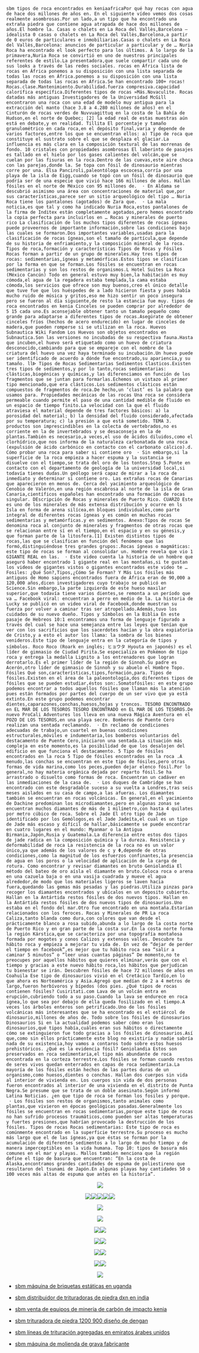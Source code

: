 
```
sbm tipos de roca encontrados en keniaafricaPor qué hay rocas con agua de hace dos millones de años en. En el siguiente vídeo vemos dos cosas realmente asombrosas.Por un lado,a un tipo que ha encontrado una extraña piedra que contiene agua atrapada de hace dos millones de años.El hombre la. Casas o chalets en La Roca del Vallès,Barcelona — idealista 0 casas o chalets en La Roca del Vallès,Barcelona,a partir de 0 euros de particulares e inmobiliarias.Casas o chalets en La Roca del Vallès,Barcelona: anuncios de particular a particular y de … Nuria Roca ha encontrado el look perfecto para los últimos. A lo largo de la primavera,Nuria Roca se convirtió en uno de nuestros principales referentes de estilo.La presentadora,que suele compartir cada uno de sus looks a través de las redes sociales. rocas en África lista de rocas en África ponemos a su disposición con una lista separada de todas las rocas en África.ponemos a su disposición con una lista separada de todas las rocas en África.Se han encontrado 100+ rocas! Rocas.clase.Mantenimiento.Durabilidad.fuerza compresiva.capacidad calorífica específica.Diferentes tipos de rocas »Más.Novaculite. Rocas datadas más antiguas Investigadores de la Universidad McGill encontraron una roca con una edad de modelo muy antigua para la extracción del manto (hace 3.8 a 4.280 millones de años) en el Cinturón de rocas verdes de Nuvvuagittuq en la costa de la Bahía de Hudson,en el norte de Quebec; [2] la edad real de estas muestras aún está en debate,y en realidad. Tillita El porcentaje y tamaño granulométrico en cada roca,en el depósito final,varia y depende de varios factores,entre los que se encuentran ellos: a) Tipo de roca que constituye el sustrato sobre el que se desplaza el glaciar.La influencia es más clara en la composición textural de las morrenas de fondo. 10 cristales con propiedades asombrosas El laberinto de pasajes es tallado en el hielo por los gases calientes del volcán,que se cuelan por las fisuras en la roca.Dentro de las cuevas,este aire choca con las parejas,donde la. Se topa con fósil de dinosaurio mientras corre por una. Elsa Panciroli,paleontóloga escocesa,corría por una playa de la isla de Eigg,cuando se topó con un fósil de dinosaurio que podría ser de una especie que vivió hace 166 millones de años. Hallan fósiles en el norte de México con 95 millones de.  · En Aldama se descubrió asimismo una área con concentraciones de material que,por sus características,parece ser un sitio arqueológico del tipo … Nuria Roca tiene los pantalones (agotados) de Zara que.  · La mala noticia,es que tal y como ha indicado Nuria Roca,estos pantalones de la firma de Inditex están completamente agotados,pero hemos encontrado la copia perfecta para incluirlos en … Rocas y minerales de puerto rico La clasificación de los muchos tipos diferentes de rocas ígneas puede proveernos de importante información,sobre las condiciones bajo las cuales se formaron.Dos importantes variables,usadas para la clasificación de rocas ígneas,son el tamaño de partícula,que depende de su historia de enfriamiento,y la composición mineral de la roca. Tipos de roca,formación y características Tipos de Rocas y Fósiles Rocas forman a partir de un grupo de minerales.Hay tres tipos de rocas: sedimentarias,ígneas y metamórficas.Estos tipos se clasifican por la forma en que se forman.Los fósiles se encuentran en rocas sedimentarias y son los restos de organismos.L Hotel Suites La Roca (México Cancún) Todo en general estuvo muy bien,la habitación es muy cómoda,el agua de la regadera estaba templada,la cama estaba cómoda,los servicios que ofrece son muy buenos,creo el único detalle que tuve fue que los huéspedes de a lado hicieron fiesta y pues había mucho ruido de música y gritos,eso me hizo sentir un poco insegura pero se fueron al día siguiente,de resto la estancia fue muy. tipos de roca encontrados en kenia Cinceles se pueden comprar por alrededor de 5 15 cada uno.Es aconsejable obtener tanto un tamaño pequeño como grande para adaptarse a diferentes tipos de rocas.Asegúrate de obtener cinceles fríos (hechos de acero endurecido) en lugar de cinceles de madera,que pueden romperse si se utilizan en la roca. Huevos Subnautica Wiki Fandom Los Huevos son objetos encontrados en Subnautica.Son las versiones no incubadas de su respectiva fauna.Hasta que incuben,el huevo será etiquetado como un huevo de criatura desconocido,cambiando para que se empareje con el nombre de la criatura del huevo una vez haya terminado su incubación.Un huevo puede ser identificado de acuerdo a dónde fue encontrado,su apariencia,y su tamaño. llᐈ Tipos de Rocas Sedimentarias Sedimentos Clasticos.Existen tres tipos de sedimentos,y por lo tanto,rocas sedimentarias: clásticas,biogénicas y químicas,y las diferenciamos en función de los fragmentos que se juntan para formarlas.Echemos un vistazo al primer tipo mencionado,que era clásticos.Los sedimentos clásticos están compuestos de fragmentos de roca.De hecho,un ‘clast’ es la palabra que usamos para. Propiedades mecánicas de las rocas Una roca se considera permeable cuando permite el paso de una cantidad medible de fluido en un espacio de tiempo finito.La velocidad con la que el fluido atraviesa el material depende de tres factores básicos: a) la porosidad del material; b) la densidad del fluido considerado,afectada por su temperatura; c) la presión a que está sometido. TEMA 3. productos son imprescindibles en la colecta de vertebrados,no es corriente en la de invertebrados y se desaconseja en la de plantas.También es necesario,a veces,el uso de ácidos diluidos,como el clorhídrico,que nos informa de la naturaleza carbonatada de una roca (expulsión de ácido carbónico en contacto con el carbonato cálcico).d. Cómo probar una roca para saber si contiene oro  · Sin embargo,si la superficie de la roca empieza a hacer espuma y la sustancia se disuelve con el tiempo,se trata del oro de los tontos.Step 5.Ponte en contacto con el departamento de geología de la universidad local,si todavía tienes dudas.Un geólogo será capaz de mirar a la roca de inmediato y determinar si contiene oro. Las extrañas rocas de Canarias que aparecieron en menos de. Cerca del yacimiento arqueológico de Cenobio de Valerón,en una región escabrosa al norte de la isla de Gran Canaria,científicos españoles han encontrado una formación de rocas singular. DEscripción de Rocas y minerales de Puerto Rico. CUARZO Este es uno de los minerales de más extensa distribución y ocurre en ls Isla en forma de arena silícea,en bloques individuales,como parte integral de diferentes rocas ígneas y es común en muchas rocas sedimentarias y metamórficas.y en sedimentos. Anexo:Tipos de rocas Se denomina roca al conjunto de minerales y fragmentos de otras rocas que se relacionan entre sí en el tiempo,en el espacio y en su génesis,y que forman parte de la litosfera.[1] Existen distintos tipos de rocas,las que se clasifican en función del fenómeno que las formó,distinguiéndose tres grandes grupos:.Rocas ígneas o magmáticas: este tipo de rocas se forman al consolidar un. Hombre revela que vio 1 GIGANTE REAL en las.  · Este video cuenta la historia de un hombre que aseguró haber encontrado 1 gigante real en las montañas,si te gustan los videos de gigantes vistos o gigantes encontrados este video te … Fosiles: ¿Qué Son?,Tipos,¿Cómo Se Forman? Y Más Los fósiles más antiguos de Homo sapiens encontrados fuera de África eran de 90,000 a 120,000 años,dicen investigadores cuyo trabajo se publicó en Science.Sin embargo,la parte izquierda de este hueso maxilar superior,que todavía tiene varios dientes,se remonta a un período que va … Facebook viral: encuentran a perro en medio de la. La historia de Lucky se publicó en un video viral de Facebook,donde muestran su fuerza por volver a caminar tras ser atropellado.Además,tuvo los cuidados de su nuevo dueño. Tipos y Símbolos en la Biblia En este pasaje de Hebreos 10:1 encontramos una forma de lenguaje figurado a través del cual se hace una semejanza entre las leyes que tenían que ver con los sacrificios que los sacerdotes hacían y la obra expiatoria de Cristo,y a esto el autor los llama: la sombra de los bienes venideros.Este tipo de lenguaje entra en la categoría de tipos y símbolos. Roco Roco (Roark en inglés; ヒョウタ Hyouta en japonés) es el líder de gimnasio de Ciudad Pirita.Se especializa en Pokémon de tipo roca y entrega la medalla Lignito a los entrenadores que logran derrotarlo.Es el primer líder de la región de Sinnoh.Su padre es Acerón,otro líder de gimnasio de Sinnoh y su abuelo el Hombre Topo. Fósiles Qué son,características,tipos,formación,para. Tipos de fósiles.Existen en el área de la paleontología,dos diferentes tipos de fósiles que se pueden estudiar,éstos son:.Somatofósiles: en este grupo podemos encontrar a todos aquellos fósiles que llaman más la atención pues están formados por partes del cuerpo de un ser vivo que ya está extinto.En este grupo podemos encontrar dientes,caparazones,conchas,huesos,hojas y troncos. TESORO ENCONTRADO en EL MAR DE LOS TESOROS TESORO ENCONTRADO en EL MAR DE LOS TESOROS.De nuevo ProCali Adventures los lleva en una nueva Mágica Aventura en el POZO DE LOS TESOROS,en una playa secre. Bomberos de Puente Cero realizan una sentada reclamando.  · En reclamo de condiciones adecuadas de trabajo,un cuartel en buenas condiciones estructurales,móviles e indumentaria,los bomberos voluntarios del destacamento de Puente Cero,iniciaron una sentada.La situación más compleja en este momento,es la posibilidad de que los desalojen del edificio en que funciona el destacamento. 5 Tipo de fósiles encontrados en la roca 5 Tipo de fósiles encontrados en la roca ﻿.A menudo,las conchas se encuentran en este tipo de fósiles,pero otras formas de vida marina,como los peces,pueden dejar elenco fósil.Por lo general,no hay materia orgánica dejada por reparto fósil.Se ha arrastrado o disuelto como formas de roca. Encuentran un cadáver en las inmediaciones de la casa de.  · Los duques de Cambridge se han encontrado con este desgradable suceso a su vuelta a Londres,tras seis meses aislados en su casa de campo,a las afueras. Los diamantes también se encuentran en rocas volcánicas. En general,en el yacimiento de Dachine predominan los microdiamantes,pero en algunas zonas se encuentran muchos diamantes de más de 1 milímetro,con hasta 4 quilates por metro cúbico de roca. Sobre el Jade El otro tipo de Jade identificado por los Gemólogos,es el Jade Jadeíta,el cual es un tipo de Jade más escaso y difícil de hallar,básicamente se puede encontrar en cuatro lugares en el mundo: Myanmar o la Antigua Birmania,Japón,Rusia y Guatemala.La diferencia entre estos dos tipos de jade radica en la composición química y la dureza. Resistencia y deformabilidad de roca La resistencia de la roca no es un valor único,ya que además de los valores de c y Φ,depende de otras condiciones,como la magnitud de los esfuerzos confinantes,la presencia de agua en los poros o la velocidad de aplicación de la carga de rotura. Como encontrar y revisar diamantes en bruto Geniolandia El método del bateo de oro aísla el diamante en bruto.Coloca roca o arena en una cazuela baja o en una vasija cuadrada y mueve el agua alrededor,de modo que los materiales ligeros se laven hacia fuera,quedando las gemas más pesadas y las piedras.Utiliza pinzas para recoger los diamantes encontrados y ubícalos en un deposito cubierto. Hallan en la Antártida restos fósiles de dos nuevos tipos. Hallan en la Antártida restos fósiles de dos nuevos tipos de dinosaurios.Uno estaba en el fondo del mar.Otro fue encontrado en una montaña.Estarían relacionados con los feroces. Rocas y Minerales de PR La roca Caliza,tanto blanda como dura,con colores que van desde el prácticamente blanco a rosa subido,abunda a lo largo de la costa norte de Puerto Rico y en gran parte de la costa sur.En la costa norte forma la región Kárstica,que se caracteriza por una topografía montañosa formada por mogotes y conos Calizos y extensos valles. Descubre tu hábito roca y empieza a mejorar tu vida de. En vez de “dejar de perder el tiempo en facebook”,es mejor que tu hábito roca sea “salir a caminar 5 minutos” o “leer unas cuantas páginas” De momento,no te preocupes por aquellos hábitos que quieres eliminar,verás que con el tiempo y gracias a este nuevo hábito roca,los hábitos que perjudican tu bienestar se irán. Descubren fósiles de hace 72 millones de años en Coahuila Ese tipo de dinosaurios vivió en el Cretácico Tardío,en lo que ahora es Norteamérica y Asia.Agregó que medían de 2 a 4 metros de largo,fueron herbívoros y bípedos (dos pies. ¿Qué tipos de rocas contienen fósiles? Cusiritati.com Lava de un volcán entra en erupción,cubriendo todo a su paso.Cuando la lava se endurece en roca ígnea,lo que sea por debajo de ella queda fosilizado en el tiempo.A veces los árboles enteros son petrificado.Uno de los fósiles volcánicas más interesantes que se ha encontrado es el estiércol de dinosaurio,millones de años de. Todo sobre los fósiles de dinosaurios Dinosaurios Si en la actualidad podemos saber cómo eran los dinosaurios,qué tipos había,cuáles eran sus hábitos o directamente cómo se extinguieron fue todo gracias a los fósiles de dinosaurios.Así que,como sin ellos prácticamente este blog no existiría y nadie sabría nada de su existencia,hoy vamos a contaros todo sobre estos huesos prehistóricos. ¿Qué es la evidencia fósil? Geniolandia Estos son preservados en roca sedimentaria,el tipo más abundante de roca encontrada en la corteza terrestre.Los fósiles se forman cuando restos de seres vivos quedan enterrados en capas de roca sedimentaria.La mayoría de los fósiles están hechos de las partes duras de un organismo,como huesos,dientes o conchas. Hallan dos cuerpos sin vida al interior de vivienda en. Los cuerpos sin vida de dos personas fueron encontrados al interior de una vivienda en el distrito de Punta Negra.Se presume que se trata de un doble asesinato.Según informó Latina Noticias. ¿en que tipo de roca se forman los fosiles y porque.  · Los fósiles son restos de organismos,tanto animales como plantas,que vivieron en épocas geológicas pasadas.Generalmente los fósiles se encuentran en rocas sedimentarias,porque este tipo de rocas no han sufrido procesos traumáticos,como pueden ser altas temperaturas y fuertes presiones,que habrían provocado la destrucción de los fósiles. Tipos de rocas Rocas sedimentarias: Este tipo de roca es comúnmente encontrado en la superficie terrestre.Su proceso es mucho más largo que el de las ígneas,ya que éstas se forman por la acumulación de diferentes sedimentos a lo largo de mucho tiempo y de manera imperceptibles en la vida humana. Top 10: tipos de basura más comunes en el mar y playas. Mallos también menciona que la región define el tipo de basura que encuentran: “En la costa de Alaska,encontramos grandes cantidades de espuma de poliestireno que resultaron del tsunami de Japón.En algunas playas hay cantidades 50 o 100 veces más altas de espuma que antes en la historia”. 
```

<div align="center">

<a href="https://es-crusher.shibang-china.com/github&k=sbm+tipos+de+roca+encontrados+en+keniaafrica"><img src="https://static.shibang-china.com/es/crusher/logo.jpg"></a>

<a href="https://es-crusher.shibang-china.com/github&k=sbm+tipos+de+roca+encontrados+en+keniaafrica"><img src="https://static.shibang-china.com/es/crusher/index.jpg"></a><a href="https://es-crusher.shibang-china.com/material.htmlgithub&k=sbm+tipos+de+roca+encontrados+en+keniaafrica"><img src="https://static.shibang-china.com/es/crusher/material.jpg"></a><a href="https://es-crusher.shibang-china.com/application.htmlgithub&k=sbm+tipos+de+roca+encontrados+en+keniaafrica"><img src="https://static.shibang-china.com/es/crusher/application.jpg"></a><a href="https://es-crusher.shibang-china.com/aboutus.htmlgithub&k=sbm+tipos+de+roca+encontrados+en+keniaafrica"><img src="https://static.shibang-china.com/es/crusher/aboutus.jpg"></a><a href="https://es-crusher.shibang-china.com/contact.htmlgithub&k=sbm+tipos+de+roca+encontrados+en+keniaafrica"><img src="https://static.shibang-china.com/es/crusher/contact.jpg"></a>

<a href="https://es-crusher.shibang-china.com/github&k=sbm+tipos+de+roca+encontrados+en+keniaafrica"><img src="https://static.shibang-china.com/es/crusher/banner.jpg"></a>

<a href="https://swt.shibang-china.com/github&k=sbm+tipos+de+roca+encontrados+en+keniaafrica"><img src="https://static.shibang-china.com/es/crusher/text.jpg"></a>

<a href="https://swt.shibang-china.com/github&k=sbm+tipos+de+roca+encontrados+en+keniaafrica"><img src="https://static.shibang-china.com/es/crusher/chat.jpg"></a><a href="https://es-crusher.shibang-china.com/contact.htmlgithub&k=sbm+tipos+de+roca+encontrados+en+keniaafrica"><img src="https://static.shibang-china.com/es/crusher/message.jpg"></a>

<a href="https://es-crusher.shibang-china.com/products/pe.htmlgithub&k=sbm+tipos+de+roca+encontrados+en+keniaafrica"><img src="https://static.shibang-china.com/es/crusher/pe.jpg"></a><a href="https://es-crusher.shibang-china.com/products/pf.htmlgithub&k=sbm+tipos+de+roca+encontrados+en+keniaafrica"><img src="https://static.shibang-china.com/es/crusher/pf.jpg"></a>

<a href="https://es-crusher.shibang-china.com/products/hpt.htmlgithub&k=sbm+tipos+de+roca+encontrados+en+keniaafrica"><img src="https://static.shibang-china.com/es/crusher/hpt.jpg"></a><a href="https://es-crusher.shibang-china.com/products/vsi.htmlgithub&k=sbm+tipos+de+roca+encontrados+en+keniaafrica"><img src="https://static.shibang-china.com/es/crusher/vsi.jpg"></a>

<a href="https://es-crusher.shibang-china.com/products/klv.htmlgithub&k=sbm+tipos+de+roca+encontrados+en+keniaafrica"><img src="https://static.shibang-china.com/es/crusher/klv.jpg"></a><a href="https://es-crusher.shibang-china.com/products/portable.htmlgithub&k=sbm+tipos+de+roca+encontrados+en+keniaafrica"><img src="https://static.shibang-china.com/es/crusher/portable.jpg"></a>

<a href="https://swt.shibang-china.com/github&k=sbm+tipos+de+roca+encontrados+en+keniaafrica"><img src="https://static.shibang-china.com/es/crusher/case.jpg"></a>

</div>


* [sbm máquina de briquetas estáticas en uganda](sbm%20m%C3%A1quina%20de%20briquetas%20est%C3%A1ticas%20en%20uganda.md)

* [sbm distribuidor de trituradoras de piedra dxn en india](sbm%20distribuidor%20de%20trituradoras%20de%20piedra%20dxn%20en%20india.md)

* [sbm venta de equipos de minería de carbón de impacto kenia](sbm%20venta%20de%20equipos%20de%20miner%C3%ADa%20de%20carb%C3%B3n%20de%20impacto%20kenia.md)

* [sbm trituradora de piedra 1200 900 diseño de dengan](sbm%20trituradora%20de%20piedra%201200%20900%20dise%C3%B1o%20de%20dengan.md)

* [sbm líneas de trituración agregadas en emiratos árabes unidos](sbm%20l%C3%ADneas%20de%20trituraci%C3%B3n%20agregadas%20en%20emiratos%20%C3%A1rabes%20unidos.md)

* [sbm máquina de molienda de grava fabricante](sbm%20m%C3%A1quina%20de%20molienda%20de%20grava%20fabricante.md)